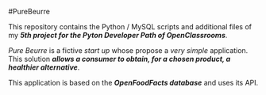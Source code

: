 #PureBeurre

This repository contains the Python / MySQL scripts and additional files of my __*5th project for the Pyton Developer Path of OpenClassrooms*__.

*Pure Beurre* is a fictive *start up* whose propose a *very simple* application. This solution __*allows a consumer to obtain, for a chosen product, a healthier alternative*__.

This application is based on the __*OpenFoodFacts database*__ and uses its API.